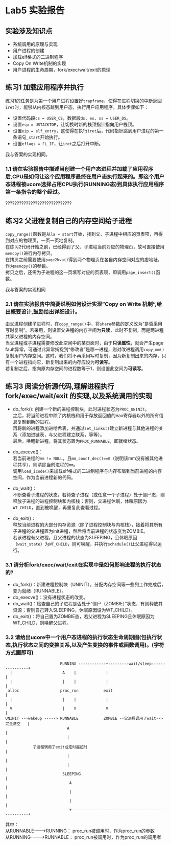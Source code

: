 # Lab5 实验报告

## 实验涉及知识点  
- 系统调用的原理与实现
- 用户进程的创建
- 加载elf格式的二进制程序
- Copy On Write机制的实现
- 用户进程的生命周期，fork/exec/wait/exit的原理

## 练习1 加载应用程序并执行
练习1的任务是为第一个用户进程设置好`trapframe`，使得在进程切换的中断返回`iret`时，能够从内核态跳到用户态，执行用户应用程序。具体步骤如下：  
- 设置代码段`cs = USER_CS`，数据段`ds, es, ss = USER_DS`。
- 设置`esp = USTACKTOP`，让切换时新的栈顶指针指向用户栈顶。
- 设置`eip = elf_entry`，这使得在执行`iret`后，代码指针跳到用户进程的第一条语句`_start`开始执行。
- 设置`eflags = FL_IF`，让`iret`之后打开中断。

我与答案的实现相同。

### 1.1 请在实验报告中描述当创建一个用户态进程并加载了应用程序后,CPU是如何让这个应用程序最终在用户态执行起来的。即这个用户态进程被ucore选择占用CPU执行(RUNNING态)到具体执行应用程序第一条指令的整个经过。  
?????????????????????????????

## 练习2 父进程复制自己的内存空间给子进程
`copy_range()`函数是从`la = start`开始，找到父、子进程中相应的页表项，再得到对应的物理页，一页一页地复制。  
在练习2代码开始之前，已经得到了父、子进程当前对应的物理页，故可直接使用`memcpy()`进行内存拷贝。  
在拷贝之前需要使用`page2kva()`得到两个物理页在各自内存空间对应的虚地址，作为`memcpy()`的参数。  
拷贝之后，还需为子进程的这一页填写对应的页表项，即调用`page_insert()`函数。

我与答案的实现相同

### 2.1 请在实验报告中简要说明如何设计实现”Copy on Write 机制“,给出概要设计,鼓励给出详细设计。
由父进程创建子进程时，在`copy_range()`中，将`share`参数的定义改为“是否采用写时复制”。若采用，则设置父进程的内存空间为**只读**，此时不复制，而是两进程共享父进程的内存空间。  
当父进程或子进程需要修改此空间中的某页面时，由于**只读属性**，就会产生page fault异常，可通过此异常捕捉到“修改者”是哪一进程，则对改进程调用`copy_mm()`复制用户内存空间。这时，我们将不再采用写时复制，因为新复制出来的内存，只有一个进程指向它，新复制出来的内存应设为**可读写**。  
若复制之后，指向原内存空间的进程数等于1，则设置此空间为**可读写**。  

## 练习3 阅读分析源代码,理解进程执行 fork/exec/wait/exit 的实现,以及系统调用的实现  
- do_fork():
创建一个新的进程控制块，此时进程状态为`PROC_UNINIT`。  
之后，将当前进程中除了内核栈和用于存放返回值的eax寄存器以外的所有信息复制到新的进程。  
再将新的进程添加进哈希表，并通过`set_links()`建立新进程与其他进程的关系（添加进链表，与父进程建立联系，等等）。  
最后，唤醒新进程，将其状态置为`PROC_RUNNABLE`，即就绪状态。  

- do_execve()：  
若当前进程的`mm != NULL`，且`mm_count_dec()==0`（说明该mm没有被其他进程共享），则清除当前进程的`mm`。  
调用`load_icode()`来加载elf格式的二进制程序与内存布局到当前进程的内存空间，作为当前进程新的代码。  

- do_wait()：  
不断查看子进程的状态，若待查子进程（或任意一个子进程）处于僵尸态，则释放子进程的进程控制块和内核栈；否则，父进程休眠，休眠原因为`WT_CHILD`，直到被唤醒，再重复此查看过程。

- do_exit()：  
释放当前进程的大部分内存资源（除了进程控制块与内核栈），接着将其所有子进程的父进程置为init进程，然后将当前进程的状态变为ZOMBIE。  
若该进程有父进程，且父进程的状态为SLEEPING，且休眠原因（`wait_state`）为`WT_CHILD`，则可唤醒，并执行`schedule()`让父进程得以运行。  

### 3.1 请分析fork/exec/wait/exit在实现中是如何影响进程的执行状态的?  
- do_fork()：新建进程控制块（UNINIT），分配内存空间等一些列工作完成后，变为就绪（RUNNABLE）。  
- do_execve()：没有进程状态的改变。  
- do_wait()：检查自己的子进程是否处于“僵尸（ZOMBIE）”状态，有则释放其资源；否则自己转入SLEEPING，休眠原因设为WT_CHILD）。  
- do_exit()：将自己置为ZOMBIE态，若父进程为SLEEPING且休眠原因为WT_CHILD，则唤醒父进程。  

### 3.2 请给出ucore中一个用户态进程的执行状态生命周期图(包执行状态,执行状态之间的变换关系,以及产生变换的事件或函数调用)。(字符方式画即可)  

```
                        RUNNING ------------+---------wait/sleep----------------+
  |                      A    |             |                                   | 
  |                      |    |             |                                   |
 alloc                  proc_run           exit                                 |
  |                      |    |             |                                   |
  V                      |    V             V                                   |
UNINIT ---wakeup -----> RUNNABLE           ZOMBIE --父进程调用了wait--> 完全清空   |
                           A                                                    |
                           |                                                    |
            子进程调用了exit或定时器超时                                           |
                           |                                                    |
                           |                                                    |
                         SLEEPING                                               |
                            A                                                   |
                            |                                                   |
                            |                                                   |
                            +---------------------------------------------------+
```

其中：  
从RUNNABLE--->RUNNING：  proc_run被调用时，作为proc_run的参数  
从RUNNING---->RUNNABLE： proc_run被调用时，作为proc_run的调用者

